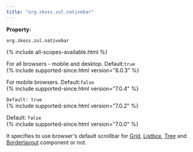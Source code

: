 ```yaml
---
title: "org.zkoss.zul.nativebar"
---
```


**Property:**

`org.zkoss.zul.nativebar `

{% include all-scopes-available.html %}

For all browsers - mobile and desktop. Default:`true`  
{% include supported-since.html version="8.0.3" %}

For mobile browsers. Default:`false`  
{% include supported-since.html version="7.0.4" %}

`Default: true`  
{% include supported-since.html version="7.0.2" %}

Default: `false`  
{% include supported-since.html version="7.0.0" %}

It specifies to use browser's default scrollbar for [ Grid]({{site.baseurl}}/zk_component_ref/grid#Scrollable_Grid), [ Listbox]({{site.baseurl}}/zk_component_ref/listbox#Scrollable_Listboxes),
[ Tree]({{site.baseurl}}/zk_component_ref/tree#Scrollable_Tree) and
[ Borderlayout]({{site.baseurl}}/zk_component_ref/borderlayout#Scrolling)
component or not.
